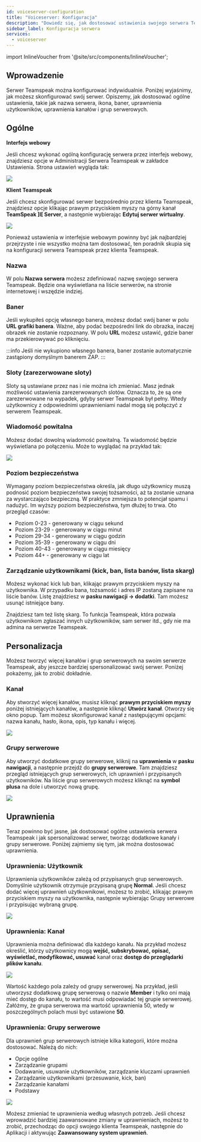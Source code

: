 ```yaml
---
id: voiceserver-configuration
title: "Voiceserver: Konfiguracja"
description: "Dowiedz się, jak dostosować ustawienia swojego serwera Teamspeak, aby uzyskać spersonalizowane doświadczenie i zoptymalizowane zarządzanie użytkownikami → Sprawdź teraz"
sidebar_label: Konfiguracja serwera
services:
  - voiceserver
---
```


import InlineVoucher from '@site/src/components/InlineVoucher';

## Wprowadzenie

Serwer Teamspeak można konfigurować indywidualnie. Poniżej wyjaśnimy, jak możesz skonfigurować swój serwer. Opiszemy, jak dostosować ogólne ustawienia, takie jak nazwa serwera, ikona, baner, uprawnienia użytkowników, uprawnienia kanałów i grup serwerowych.

<InlineVoucher />

## Ogólne

**Interfejs webowy**

Jeśli chcesz wykonać ogólną konfigurację serwera przez interfejs webowy, znajdziesz opcje w Administracji Serwera Teamspeak w zakładce Ustawienia. Strona ustawień wygląda tak:

![](https://screensaver01.zap-hosting.com/index.php/s/fLYXn5sx38BBC92/preview)


**Klient Teamspeak**

Jeśli chcesz skonfigurować serwer bezpośrednio przez klienta Teamspeak, znajdziesz opcje klikając prawym przyciskiem myszy na górny kanał **TeamSpeak ]I[ Server**, a następnie wybierając **Edytuj serwer wirtualny**.

![](https://screensaver01.zap-hosting.com/index.php/s/epQ2qzRiex9BmpE/preview)



Ponieważ ustawienia w interfejsie webowym powinny być jak najbardziej przejrzyste i nie wszystko można tam dostosować, ten poradnik skupia się na konfiguracji serwera Teamspeak przez klienta Teamspeak.



### Nazwa

W polu **Nazwa serwera** możesz zdefiniować nazwę swojego serwera Teamspeak. Będzie ona wyświetlana na liście serwerów, na stronie internetowej i wszędzie indziej.



### Baner

Jeśli wykupiłeś opcję własnego banera, możesz dodać swój baner w polu **URL grafiki banera**. Ważne, aby podać bezpośredni link do obrazka, inaczej obrazek nie zostanie rozpoznany. W polu **URL** możesz ustawić, gdzie baner ma przekierowywać po kliknięciu.

:::info
Jeśli nie wykupiono własnego banera, baner zostanie automatycznie zastąpiony domyślnym banerem ZAP.
:::



### Sloty (zarezerwowane sloty)

Sloty są ustawiane przez nas i nie można ich zmieniać. Masz jednak możliwość ustawienia zarezerwowanych slotów. Oznacza to, że są one zarezerwowane na wypadek, gdyby serwer Teamspeak był pełny. Wtedy użytkownicy z odpowiednimi uprawnieniami nadal mogą się połączyć z serwerem Teamspeak.



### Wiadomość powitalna

Możesz dodać dowolną wiadomość powitalną. Ta wiadomość będzie wyświetlana po połączeniu. Może to wyglądać na przykład tak:

![](https://screensaver01.zap-hosting.com/index.php/s/AWFcf4HHJ7jesdc/preview)


### Poziom bezpieczeństwa

Wymagany poziom bezpieczeństwa określa, jak długo użytkownicy muszą podnosić poziom bezpieczeństwa swojej tożsamości, aż ta zostanie uznana za wystarczająco bezpieczną. W praktyce zmniejsza to potencjał spamu i nadużyć. Im wyższy poziom bezpieczeństwa, tym dłużej to trwa. Oto przegląd czasów:

- Poziom 0-23 - generowany w ciągu sekund
- Poziom 23-29 - generowany w ciągu minut
- Poziom 29-34 - generowany w ciągu godzin
- Poziom 35-39 - generowany w ciągu dni
- Poziom 40-43 - generowany w ciągu miesięcy
- Poziom 44+ - generowany w ciągu lat



### Zarządzanie użytkownikami (kick, ban, lista banów, lista skarg)

Możesz wykonać kick lub ban, klikając prawym przyciskiem myszy na użytkownika. W przypadku bana, tożsamość i adres IP zostaną zapisane na liście banów. Listę znajdziesz w **pasku nawigacji -> dodatki**. Tam możesz usunąć istniejące bany.

Znajdziesz tam też listę skarg. To funkcja Teamspeak, która pozwala użytkownikom zgłaszać innych użytkowników, sam serwer itd., gdy nie ma admina na serwerze Teamspeak.



## Personalizacja

Możesz tworzyć więcej kanałów i grup serwerowych na swoim serwerze Teamspeak, aby jeszcze bardziej spersonalizować swój serwer. Poniżej pokażemy, jak to zrobić dokładnie.


### Kanał

Aby stworzyć więcej kanałów, musisz kliknąć **prawym przyciskiem myszy** poniżej istniejących kanałów, a następnie kliknąć **Utwórz kanał**. Otworzy się okno popup. Tam możesz skonfigurować kanał z następującymi opcjami: nazwa kanału, hasło, ikona, opis, typ kanału i więcej.



![](https://screensaver01.zap-hosting.com/index.php/s/Bkx2q69a5ceNiyD/preview)


### Grupy serwerowe

Aby utworzyć dodatkowe grupy serwerowe, kliknij na **uprawnienia** w **pasku nawigacji**, a następnie przejdź do **grupy serwerowe**. Tam znajdziesz przegląd istniejących grup serwerowych, ich uprawnień i przypisanych użytkowników. Na liście grup serwerowych możesz kliknąć na **symbol plusa** na dole i utworzyć nową grupę.



![](https://screensaver01.zap-hosting.com/index.php/s/QqcaaRse6kLNwPQ/preview)


## Uprawnienia

Teraz powinno być jasne, jak dostosować ogólne ustawienia serwera Teamspeak i jak spersonalizować serwer, tworząc dodatkowe kanały i grupy serwerowe. Poniżej zajmiemy się tym, jak można dostosować uprawnienia.



### Uprawnienia: Użytkownik

Uprawnienia użytkowników zależą od przypisanych grup serwerowych. Domyślnie użytkownik otrzymuje przypisaną grupę **Normal**. Jeśli chcesz dodać więcej uprawnień użytkownikowi, możesz to zrobić, klikając prawym przyciskiem myszy na użytkownika, następnie wybierając Grupy serwerowe i przypisując wybraną grupę.

![](https://screensaver01.zap-hosting.com/index.php/s/sXG3qFXXJXc6Kjr/preview)

### Uprawnienia: Kanał

Uprawnienia można definiować dla każdego kanału. Na przykład możesz określić, którzy użytkownicy mogą **wejść, subskrybować, opisać, wyświetlać, modyfikować, usuwać** kanał oraz **dostęp do przeglądarki plików kanału**.


![](https://screensaver01.zap-hosting.com/index.php/s/9sCRd7NgMNHy9Do/preview)



Wartość każdego pola zależy od grupy serwerowej. Na przykład, jeśli utworzysz dodatkową grupę serwerową o nazwie **Member** i tylko oni mają mieć dostęp do kanału, to wartość musi odpowiadać tej grupie serwerowej. Załóżmy, że grupa serwerowa ma wartość uprawnienia 50, wtedy w poszczególnych polach musi być ustawione **50**.



### Uprawnienia: Grupy serwerowe

Dla uprawnień grup serwerowych istnieje kilka kategorii, które można dostosować. Należą do nich:

- Opcje ogólne
- Zarządzanie grupami
- Dodawanie, usuwanie użytkowników, zarządzanie kluczami uprawnień
- Zarządzanie użytkownikami (przesuwanie, kick, ban)
- Zarządzanie kanałami
- Podstawy


![](https://screensaver01.zap-hosting.com/index.php/s/RxcYJCsar7C3KnM/preview)



Możesz zmieniać te uprawnienia według własnych potrzeb. Jeśli chcesz wprowadzić bardziej zaawansowane zmiany w uprawnieniach, możesz to zrobić, przechodząc do opcji swojego klienta Teamspeak, następnie do Aplikacji i aktywując **Zaawansowany system uprawnień**.


<InlineVoucher />